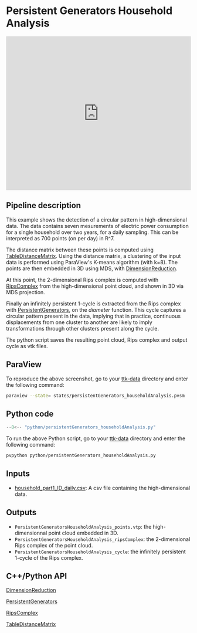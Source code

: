 # Persistent Generators Household Analysis

<iframe width="100%" height="420"
src="https://www.youtube.com/embed/mCPoIjG2URo" frameborder="0"
allowfullscreen></iframe>


## Pipeline description

This example shows the detection of a circular pattern in high-dimensional data.
The data contains seven mesurements of electric power consumption for a single household over two years, for a daily sampling.
This can be interpreted as 700 points (on per day) in R^7.

The distance matrix between these points is computed using [TableDistanceMatrix](https://topology-tool-kit.github.io/doc/html/classttkTableDistanceMatrix.html).
Using the distance matrix, a clustering of the input data is performed using ParaView's K-means algorithm (with k=8).
The points are then embedded in 3D using MDS, with [DimensionReduction](https://topology-tool-kit.github.io/doc/html/classttkDimensionReduction.html).

At this point, the 2-dimensional Rips complex is computed with [RipsComplex](https://topology-tool-kit.github.io/doc/html/classttkRipsComplex.html) from the high-dimensional point cloud, and shown in 3D via MDS projection.

Finally an infinitely persistent 1-cycle is extracted from the Rips complex with [PersistentGenerators](https://topology-tool-kit.github.io/doc/html/classttkPersistentGenerators.html), on the *diameter* function.
This cycle captures a circular pattern present in the data, implying that in
practice, continuous displacements from one cluster to another are
likely to imply transformations through other clusters present along the cycle.

The python script saves the resulting point cloud, Rips complex and output cycle as vtk files.

## ParaView
To reproduce the above screenshot, go to your [ttk-data](https://github.com/topology-tool-kit/ttk-data) directory and enter the following command:
``` bash
paraview --state= states/persistentGenerators_householdAnalysis.pvsm
```

## Python code

``` python  linenums="1"
--8<-- "python/persistentGenerators_householdAnalysis.py"
```

To run the above Python script, go to your [ttk-data](https://github.com/topology-tool-kit/ttk-data) directory and enter the following command:
``` bash
pvpython python/persistentGenerators_householdAnalysis.py
```


## Inputs
- [household_part1_ID_daily.csv](https://github.com/topology-tool-kit/ttk-data/raw/dev/household_part1_ID_daily.csv): A csv file containing the high-dimensional data.

## Outputs
-  `PersistentGeneratorsHouseholdAnalysis_points.vtp`: the high-dimensionnal point cloud embedded in 3D.
-  `PersistentGeneratorsHouseholdAnalysis_ripsComplex`: the 2-dimensional Rips complex of the point cloud.
-  `PersistentGeneratorsHouseholdAnalysis_cycle`: the infinitely persistent 1-cycle of the Rips complex.

## C++/Python API

[DimensionReduction](https://topology-tool-kit.github.io/doc/html/classttkDimensionReduction.html)

[PersistentGenerators](https://topology-tool-kit.github.io/doc/html/classttkPersistentGenerators.html)

[RipsComplex](https://topology-tool-kit.github.io/doc/html/classttkRipsComplex.html)

[TableDistanceMatrix](https://topology-tool-kit.github.io/doc/html/classttkTableDistanceMatrix.html)

